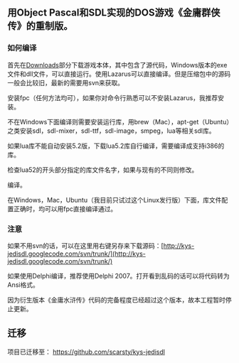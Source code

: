 ## 用Object Pascal和SDL实现的DOS游戏《金庸群侠传》的重制版。 ##



### 如何编译 ###

首先在[Downloads](https://code.google.com/p/kys-jedisdl/downloads/list)部分下载游戏本体，其中包含了源代码，Windows版本的exe文件和dll文件，可以直接运行。使用Lazarus可以直接编译。但是压缩包中的源码一般会比较旧，最新的需要用svn来获取。

安装fpc（任何方法均可），如果你对命令行熟悉可以不安装Lazarus，我推荐安装。

不在Windows下面编译则需要安装运行库，用brew（Mac），apt-get（Ubuntu）之类安装sdl，sdl-mixer，sdl-ttf，sdl-image，smpeg，lua等相关sdl库。

如果lua库不能自动安装5.2版，下载lua5.2库自行编译，需要编译成支持i386的库。

检查lua52的开头部分指定的库文件名字，如果与现有的不同则修改。

编译。


在Windows，Mac，Ubuntu（我目前只试过这个Linux发行版）下面，库文件配置正确时，均可以用fpc直接编译通过。


### 注意 ###
如果不用svn的话，可以在这里用右键另存来下载源码：[http://kys-jedisdl.googlecode.com/svn/trunk/](http://kys-jedisdl.googlecode.com/svn/trunk/)

如果使用Delphi编译，推荐使用Delphi 2007。打开看到乱码的话可以将代码转为Ansi格式。



因为衍生版本《金庸水浒传》代码的完备程度已经超过这个版本，故本工程暂时停止更新。

## 迁移 ##
项目已迁移至：
https://github.com/scarsty/kys-jedisdl